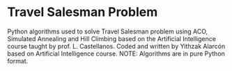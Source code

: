 # Travel Salesman Problem
Python algorithms used to solve Travel Salesman problem using ACO, Simulated Annealing and Hill Climbing based on the Artificial Intelligence course taught by prof. L. Castellanos. Coded and written by Yithzak Alarcón based on Artificial Intelligence course. NOTE: Algorithms are in pure Python format.
